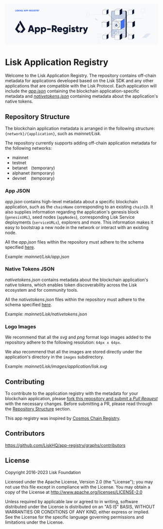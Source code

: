 ![Logo](./docs/assets/banner_app_registry.png)

# Lisk Application Registry

Welcome to the Lisk Application Registry. The repository contains off-chain metadata for applications developed based on the Lisk SDK and any other applications that are compatible with the Lisk Protocol.
Each application will include the [*app.json*](#app-json) containing the blockchain application-specific metadata and [*nativetokens.json*](#native-tokens-json) containing metadata about the application's native tokens.

## Repository Structure

The blockchain application metadata is arranged in the following structure: <br/> `{network}/{application}`, such as *mainnet/Lisk*.

The repository currently supports adding off-chain application metadata for the following networks:
- mainnet
- testnet
- betanet &nbsp; (temporary)
- alphanet (temporary)
- devnet &nbsp;&nbsp; (temporary)

### App JSON

*app.json* contains high-level metadata about a specific blockchain application, such as the `chainName` corresponding to an existing `chainID`. It also supplies information regarding the application's genesis block (`genesisURL`), seed nodes (`appNodes`), corresponding Lisk Service deployments (`serviceURLs`), explorers and more. This information makes it easy to bootstrap a new node in the network or interact with an existing node.

All the *app.json* files within the repository must adhere to the schema specified [here](./schema/app.json).

Example: *mainnet/Lisk/app.json*

### Native Tokens JSON

*nativetokens.json* contains metadata about the blockchain application's native tokens, which enables token discoverability across the Lisk ecosystem and for community tools.

All the *nativetokens.json* files within the repository must adhere to the schema specified [here](./schema/nativetokens.json).

Example: *mainnet/Lisk/nativetokens.json*

### Logo Images

We recommend that all the *svg* and *png* format logo images added to the repository adhere to the following resolution: `64px x 64px`.

We also recommend that all the images are stored directly under the application's directory in the `images` subdirectory.

Example: *mainnet/Lisk/images/application/lisk.svg*

## Contributing
To contribute to the application registry with the metadata for your blockchain application, please [fork this repository and submit a *Pull Request*](./docs/creating-pull-request-from-a-fork.md) with the necessary changes. Before submitting a PR, please read through the [Repository Structure](#repository-structure) section.

This app registry was inspired by [Cosmos Chain Registry](https://github.com/cosmos/chain-registry).

## Contributors

https://github.com/LiskHQ/app-registry/graphs/contributors

## License

Copyright 2016-2023 Lisk Foundation

Licensed under the Apache License, Version 2.0 (the "License"); you may not use this file except in compliance with the License. You may obtain a copy of the License at http://www.apache.org/licenses/LICENSE-2.0

Unless required by applicable law or agreed to in writing, software distributed under the License is distributed on an "AS IS" BASIS, WITHOUT WARRANTIES OR CONDITIONS OF ANY KIND, either express or implied. See the License for the specific language governing permissions and limitations under the License.
